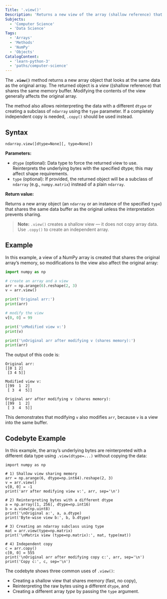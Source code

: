 ```yaml
---
Title: '.view()'
Description: 'Returns a new view of the array (shallow reference) that shares the original array’s data buffer.'
Subjects:
  - 'Computer Science'
  - 'Data Science'
Tags:
  - 'Arrays'
  - 'Methods'
  - 'NumPy'
  - 'Objects'
CatalogContent:
  - 'learn-python-3'
  - 'paths/computer-science'
---
```


The **`.view()`** method returns a new array object that looks at the same data as the original array. The returned object is a _view_ ((shallow reference) that shares the same memory buffer. Modifying the contents of the view generally affects the original array.

The method also allows reinterpreting the data with a different `dtype` or creating a subclass of `ndarray` using the `type` parameter. If a completely independent copy is needed, `.copy()` should be used instead.

## Syntax

```pseudo
ndarray.view([dtype=None][, type=None])
```

**Parameters:**

- `dtype` (optional): Data type to force the returned view to use. Reinterprets the underlying bytes with the specified dtype; this may affect shape requirements.
- `type` (optional): If provided, the returned object will be a subclass of `ndarray` (e.g., `numpy.matrix`) instead of a plain `ndarray`.

**Return value:**

Returns a new array object (an `ndarray` or an instance of the specified `type`) that shares the same data buffer as the original unless the interpretation prevents sharing.

> **Note:** `.view()` creates a shallow view — it does not copy array data. Use `.copy()` to create an independent array.

## Example

In this example, a view of a NumPy array is created that shares the original array’s memory, so modifications to the view also affect the original array:

```py
import numpy as np

# create an array and a view
arr = np.arange(6).reshape(2, 3)
v = arr.view()

print('Original arr:')
print(arr)

# modify the view
v[0, 0] = 99

print('\nModified view v:')
print(v)

print('\nOriginal arr after modifying v (shares memory):')
print(arr)
```

The output of this code is:

```shell
Original arr:
[[0 1 2]
 [3 4 5]]

Modified view v:
[[99  1  2]
 [ 3  4  5]]

Original arr after modifying v (shares memory):
[[99  1  2]
 [ 3  4  5]]
```

This demonstrates that modifying `v` also modifies `arr`, because `v` is a view into the same buffer.

## Codebyte Example

In this example, the array’s underlying bytes are reinterpreted with a different data type using `.view(dtype=...)` without copying the data:

```codebyte/python
import numpy as np

# 1) Shallow view sharing memory
arr = np.arange(6, dtype=np.int64).reshape(2, 3)
v = arr.view()
v[0, 0] = -1
print('arr after modifying view v:', arr, sep='\n')

# 2) Reinterpreting bytes with a different dtype
a = np.array([1, 256], dtype=np.int16)
b = a.view(np.uint8)
print('\nOriginal a:', a, a.dtype)
print('Byte-wise view b:', b, b.dtype)

# 3) Creating an ndarray subclass using type
mat = arr.view(type=np.matrix)
print('\nMatrix view (type=np.matrix):', mat, type(mat))

# 4) Independent copy
c = arr.copy()
c[0, 0] = 555
print('\nOriginal arr after modifying copy c:', arr, sep='\n')
print('Copy c:', c, sep='\n')
```

The codebyte shows three common uses of `.view()`:

- Creating a shallow view that shares memory (fast, no copy),
- Reinterpreting the raw bytes using a different `dtype`, and
- Creating a different array _type_ by passing the `type` argument.
